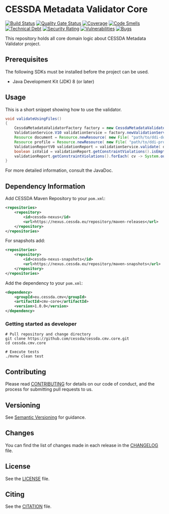 # CESSDA Metadata Validator Core

[![Build Status](https://jenkins.cessda.eu/buildStatus/icon?job=cessda.cmv.core%2Fmaster)](https://jenkins.cessda.eu/job/cessda.cmv.core/job/master/)
[![Quality Gate Status](https://sonarqube.cessda.eu/api/project_badges/measure?project=eu.cessda.cmv%3Acmv-core&metric=alert_status)](https://sonarqube.cessda.eu/dashboard?id=eu.cessda.cmv%3Acmv-core)
[![Coverage](https://sonarqube.cessda.eu/api/project_badges/measure?project=eu.cessda.cmv%3Acmv-core&metric=coverage)](https://sonarqube.cessda.eu/dashboard?id=eu.cessda.cmv%3Acmv-core)
[![Code Smells](https://sonarqube.cessda.eu/api/project_badges/measure?project=eu.cessda.cmv%3Acmv-core&metric=code_smells)](https://sonarqube.cessda.eu/dashboard?id=eu.cessda.cmv%3Acmv-core)
[![Technical Debt](https://sonarqube.cessda.eu/api/project_badges/measure?project=eu.cessda.cmv%3Acmv-core&metric=sqale_index)](https://sonarqube.cessda.eu/dashboard?id=eu.cessda.cmv%3Acmv-core)
[![Security Rating](https://sonarqube.cessda.eu/api/project_badges/measure?project=eu.cessda.cmv%3Acmv-core&metric=security_rating)](https://sonarqube.cessda.eu/dashboard?id=eu.cessda.cmv%3Acmv-core)
[![Vulnerabilities](https://sonarqube.cessda.eu/api/project_badges/measure?project=eu.cessda.cmv%3Acmv-core&metric=vulnerabilities)](https://sonarqube.cessda.eu/dashboard?id=eu.cessda.cmv%3Acmv-core)
[![Bugs](https://sonarqube.cessda.eu/api/project_badges/measure?project=eu.cessda.cmv%3Acmv-core&metric=bugs)](https://sonarqube.cessda.eu/dashboard?id=eu.cessda.cmv%3Acmv-core)

This repository holds all core domain logic about CESSDA Metadata Validator project.

## Prerequisites

The following SDKs must be installed before the project can be used.

* Java Development Kit (JDK) 8 (or later)

## Usage

This is a short snippet showing how to use the validator.

```java
void validateUsingFiles()
{
	CessdaMetadataValidatorFactory factory = new CessdaMetadataValidatorFactory();
	ValidationService.V10 validationService = factory.newValidationService();
	Resource document = Resource.newResource( new File( "path/to/ddi-document.xml" ) );
	Resource profile = Resource.newResource( new File( "path/to/ddi-profile.xml" ) );
	ValidationReportV0 validationReport = validationService.validate( document, profile, BASIC );
	boolean isValid = validationReport.getConstraintViolations().isEmpty();
	validationReport.getConstraintViolations().forEach( cv -> System.out.println( cv.getMessage() ) );
}
```

For more detailed information, consult the JavaDoc.

## Dependency Information

Add CESSDA Maven Repository to your `pom.xml`:

```xml
<repositories>
	<repository>
		<id>cessda-nexus</id>
		<url>https://nexus.cessda.eu/repository/maven-releases</url>
	</repository>
</repositories>
```

For snapshots add:

```xml
<repositories>
	<repository>
		<id>cessda-nexus-snapshots</id>
		<url>https://nexus.cessda.eu/repository/maven-snapshots</url>
	</repository>
</repositories>
```

Add the dependency to your `pom.xml`:

```xml
<dependency>
	<groupId>eu.cessda.cmv</groupId>
	<artifactId>cmv-core</artifactId>
	<version>1.0.0</version>
</dependency>
```

### Getting started as developer

```shell
# Pull repository and change directory
git clone https://github.com/cessda/cessda.cmv.core.git
cd cessda.cmv.core

# Execute tests
./mvnw clean test
```

## Contributing

Please read [CONTRIBUTING](CONTRIBUTING.md) for details on our code of conduct,
and the process for submitting pull requests to us.

## Versioning

See [Semantic Versioning](https://semver.org/) for guidance.

## Changes

You can find the list of changes made in each release in the
[CHANGELOG](CHANGELOG.md) file.

## License

See the [LICENSE](LICENSE.txt) file.

## Citing

See the [CITATION](CITATION.cff) file.
